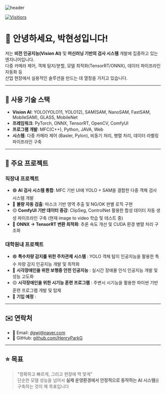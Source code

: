 ![header](https://capsule-render.vercel.app/api?type=rect&height=200&text=HenryParkG%20&fontAlign=70&stroke=00FF00&strokeWidth=3)

[![Visitiors](https://myhits.vercel.app/api/hit/https%3A%2F%2Fgithub.com%2FHenryParkG?color=blue&label=hits&size=small)](https://myhits.vercel.app)


# 👋 안녕하세요, 박현성입니다!

저는 **비전 인공지능(Vision AI)** 및 **머신러닝 기반의 검사 시스템** 개발에 집중하고 있는 엔지니어입니다.  
다중 카메라 제어, 객체 탐지/분할, 모델 최적화(TensorRT/ONNX), 데이터 파이프라인 자동화 등  
산업 현장에서 실용적인 솔루션을 만드는 데 열정을 가지고 있습니다.

---

## 🔧 사용 기술 스택

- **Vision AI**: YOLO(YOLO11, YOLO12), SAM(SAM, NanoSAM, FastSAM, MobileSAM), GLASS, MobileNet
- **프레임워크**: PyTorch, ONNX, TensorRT, OpenCV, ComfyUI
- **프로그램 개발**: MFC(C++), Python, JAVA, Web
- **시스템**: 다중 카메라 제어 (Basler, Pylon), 비동기 처리, 병렬 처리, 데이터 라벨링 파이프라인 구축

---

## 📂 주요 프로젝트

### 직장내 프로젝트

- 🟢 **AI 검사 시스템 통합**: MFC 기반 UI에 YOLO + SAM을 결합한 다중 객체 검사 시스템 개발  
- 🔴 **불량 자동 검출**: 마스크 기반 영역 추출 및 NG/OK 판별 로직 구현  
- 🟡 **ComfyUI 기반 데이터 증강**: ClipSeg, ControlNet 활용한 합성 데이터 자동 생성 파이프라인 구축 (현재 image to video 학습 및 테스트 중)
- 🔵 **ONNX → TensorRT 변환 최적화**: 추론 속도 개선 및 CUDA 환경 병렬 처리 구조화

### 대학원내 프로젝트

- 🟢 **특수차량 감지를 위한 주차관제 시스템** : YOLO 객체 탐지 인공지능을 활용한 특수 차량 감지 인공지능 개발 및 최적화 
- 🔴 **시각장애인을 위한 보행중 안전 인공지능** : 실시간 장애물 인식 인공지능 개발 및 성능 고도화
- 🟡 **시각장애인을 위한 시기능 훈련 프로그램** : 주변시 시기능을 활용한 파이썬 기반 훈련 프로그램 개발 및 탑재
- 🔵 **기입 예정** : 
  
---

## ✉️ 연락처

- 📧 Email: dgwj@naver.com  
- 🐙 GitHub: [github.com/HenryParkG](https://github.com/HenryParkG)

---

## ⭐ 목표

> "정확하고 빠르게, 그리고 현장에 딱 맞게"  
단순한 모델 성능을 넘어서 **실제 운영환경에서 안정적으로 동작하는 AI 시스템**을 구축하는 것이 제 목표입니다

<!---
blaewood/blaewood is a ✨ special ✨ repository because its `README.md` (this file) appears on your GitHub profile.
You can click the Preview link to take a look at your changes.
--->
